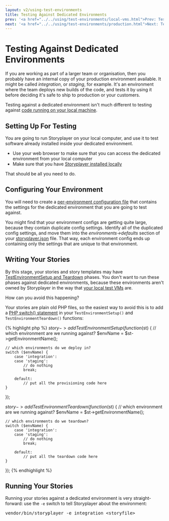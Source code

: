 ```yaml
---
layout: v2/using-test-environments
title: Testing Against Dedicated Environments
prev: '<a href="../../using/test-environments/local-vms.html">Prev: Testing Against Local Virtual Machines</a>'
next: '<a href="../../using/test-environments/production.html">Next: Testing Against Production</a>'
---
```


# Testing Against Dedicated Environments

If you are working as part of a larger team or organisation, then you probably have an internal copy of your production environment available.  It might be called _integration_, or _staging_, for example.  It's an environment where the team deploys new builds of the code, and tests it by using it before deciding it's safe to ship to production or your customers.

Testing against a dedicated environment isn't much different to testing against [code running on your local machine](your-machine.html).

## Setting Up For Testing

You are going to run Storyplayer on your local computer, and use it to test software already installed inside your dedicated environment.

* Use your web browser to make sure that you can access the dedicated environment from your local computer
* Make sure that you have [Storyplayer installed locally](../installation.html)

That should be all you need to do.

## Configuring Your Environment

You will need to create a [per-environment configuration file](../configuration/environment-config.html) that contains the settings for the dedicated environment that you are going to test against.

You might find that your environment configs are getting quite large, because they contain duplicate config settings.  Identify all of the duplicated config settings, and move them into the _environments->defaults_ section of your [storyplayer.json](../configuration/storyplayer-json.html) file.  That way, each environment config ends up containing only the settings that are unique to that environment.

## Writing Your Stories

By this stage, your stories and story templates may have [TestEnvironmentSetup and Teardown](../stories/test-environment-setup-teardown.html) phases.  You don't want to run these phases against dedicated environments, because these environments aren't owned by Storyplayer in the way that [your local test VMs](local-vms.html) are.

How can you avoid this happening?

Your stories are plain old PHP files, so the easiest way to avoid this is to add a [PHP switch() statement](http://www.php.net/manual/en/control-structures.switch.php) in your `TestEnvironmentSetup()` and `TestEnvironmentTeardown()` functions:

{% highlight php %}
$story->addTestEnvironmentSetup(function($st) {
	// which environment are we running against?
	$envName = $st->getEnvironmentName();

	// which environments do we deploy in?
	switch ($envName) {
		case 'integration':
		case 'staging':
			// do nothing
			break;

		default:
			// put all the provisioning code here
	}
});

$story->addTestEnvironmentTeardown(function($st) {
	// which environment are we running against?
	$envName = $st->getEnvironmentName();

	// which environments do we teardown?
	switch ($envName) {
		case 'integration':
		case 'staging':
			// do nothing
			break;

		default:
			// put all the teardown code here
	}
});
{% endhighlight %}

## Running Your Stories

Running your stories against a dedicated environment is very straight-forward: use the `-e` switch to tell Storyplayer about the environment:

<pre>
vendor/bin/storyplayer -e integration &lt;storyfile&gt;
</pre>